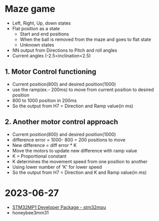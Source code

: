 # Maze game

- Left, Right, Up, down states
- Flat position as a state
	- Start and end positions
	- When the ball is removed from the maze and goes to flat state
	- Unknown states
- NN output from Directions  to Pitch and roll angles
- Current angles (-2.5<inclination<2.5)

## 1. Motor Control functioning
- Current position(800) and desired position(1000)
- use the ramp(ex.- 200ms) to move from current position to desired position 
- 800 to 1000 position in 200ms 
- So the output from H7 = Direction and Ramp value(in ms) 

## 2. Another motor control approach
- Current position(800) and desired position(1000)
- difference error =  1000- 800 = 200 positions to move
- New difference = diff error * K
- Move the motors to update new difference with ramp value
- K = Proportional constant
- K determines the movement speed from one position to another
- Using lower number of 'K' for lower speed
- So the output from H7 = Direction and K and Ramp value(in ms)



# 2023-06-27
- [STM32MP1 Developer Package - stm32mpu](https://wiki.st.com/stm32mpu/wiki/STM32MP1_Developer_Package)
- honeybee3mm31
